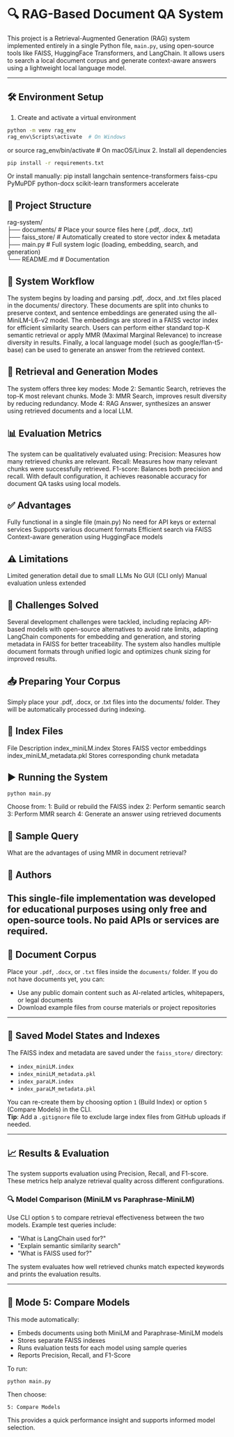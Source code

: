 # 🔍 RAG-Based Document QA System

This project is a Retrieval-Augmented Generation (RAG) system implemented entirely in a single Python file, `main.py`, using open-source tools like FAISS, HuggingFace Transformers, and LangChain. It allows users to search a local document corpus and generate context-aware answers using a lightweight local language model.

---

## 🛠️ Environment Setup

1. Create and activate a virtual environment
```bash
python -m venv rag_env
rag_env\Scripts\activate  # On Windows
```
or
source rag_env/bin/activate  # On macOS/Linux
2. Install all dependencies
```bash
pip install -r requirements.txt
```

Or install manually:
pip install langchain sentence-transformers faiss-cpu PyMuPDF python-docx scikit-learn transformers accelerate


## 📁 Project Structure
rag-system/                        
├── documents/              # Place your source files here (.pdf, .docx, .txt)              
├── faiss_store/            # Automatically created to store vector index & metadata                 
├── main.py                 # Full system logic (loading, embedding, search, and generation)                
└── README.md               # Documentation                    

## 🧠 System Workflow
The system begins by loading and parsing .pdf, .docx, and .txt files placed in the documents/ directory. These documents are split into chunks to preserve context, and sentence embeddings are generated using the all-MiniLM-L6-v2 model. The embeddings are stored in a FAISS vector index for efficient similarity search. Users can perform either standard top-K semantic retrieval or apply MMR (Maximal Marginal Relevance) to increase diversity in results. Finally, a local language model (such as google/flan-t5-base) can be used to generate an answer from the retrieved context.

## 🧪 Retrieval and Generation Modes
The system offers three key modes:
Mode 2: Semantic Search, retrieves the top-K most relevant chunks.
Mode 3: MMR Search, improves result diversity by reducing redundancy.
Mode 4: RAG Answer, synthesizes an answer using retrieved documents and a local LLM.

## 📊 Evaluation Metrics
The system can be qualitatively evaluated using:
Precision: Measures how many retrieved chunks are relevant.
Recall: Measures how many relevant chunks were successfully retrieved.
F1-score: Balances both precision and recall.
With default configuration, it achieves reasonable accuracy for document QA tasks using local models.

## ✅ Advantages
Fully functional in a single file (main.py)
No need for API keys or external services
Supports various document formats
Efficient search via FAISS
Context-aware generation using HuggingFace models

## ⚠️ Limitations
Limited generation detail due to small LLMs
No GUI (CLI only)
Manual evaluation unless extended

## 🚧 Challenges Solved
Several development challenges were tackled, including replacing API-based models with open-source alternatives to avoid rate limits, adapting LangChain components for embedding and generation, and storing metadata in FAISS for better traceability. The system also handles multiple document formats through unified logic and optimizes chunk sizing for improved results.

## 📥 Preparing Your Corpus
Simply place your .pdf, .docx, or .txt files into the documents/ folder. They will be automatically processed during indexing.

## 💽 Index Files
File	Description
index_miniLM.index	Stores FAISS vector embeddings
index_miniLM_metadata.pkl	Stores corresponding chunk metadata

## ▶️ Running the System
```bash
python main.py
```
Choose from:
1: Build or rebuild the FAISS index
2: Perform semantic search
3: Perform MMR search
4: Generate an answer using retrieved documents

## 📌 Sample Query
What are the advantages of using MMR in document retrieval?

## 🤝 Authors
This single-file implementation was developed for educational purposes using only free and open-source tools. No paid APIs or services are required.
---

## 📂 Document Corpus
Place your `.pdf`, `.docx`, or `.txt` files inside the `documents/` folder. If you do not have documents yet, you can:
- Use any public domain content such as AI-related articles, whitepapers, or legal documents
- Download example files from course materials or project repositories

---

## 💾 Saved Model States and Indexes
The FAISS index and metadata are saved under the `faiss_store/` directory:
- `index_miniLM.index`
- `index_miniLM_metadata.pkl`
- `index_paraLM.index`
- `index_paraLM_metadata.pkl`

You can re-create them by choosing option `1` (Build Index) or option `5` (Compare Models) in the CLI.  
**Tip**: Add a `.gitignore` file to exclude large index files from GitHub uploads if needed.

---

## 📈 Results & Evaluation
The system supports evaluation using Precision, Recall, and F1-score. These metrics help analyze retrieval quality across different configurations.

### 🔍 Model Comparison (MiniLM vs Paraphrase-MiniLM)
Use CLI option `5` to compare retrieval effectiveness between the two models. Example test queries include:
- "What is LangChain used for?"
- "Explain semantic similarity search"
- "What is FAISS used for?"

The system evaluates how well retrieved chunks match expected keywords and prints the evaluation results.

---

## 🔁 Mode 5: Compare Models
This mode automatically:
- Embeds documents using both MiniLM and Paraphrase-MiniLM models
- Stores separate FAISS indexes
- Runs evaluation tests for each model using sample queries
- Reports Precision, Recall, and F1-Score

To run:
```bash
python main.py
```
Then choose:
```
5: Compare Models
```

This provides a quick performance insight and supports informed model selection.

